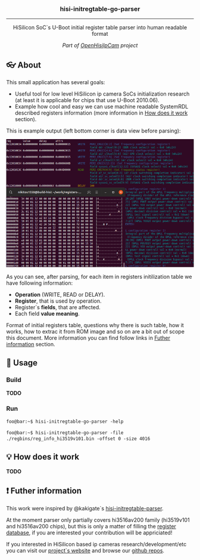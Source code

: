 <!--
<p align="center">
 <img src="images/systemrdl300.png" alt="registers-description-systemdrl">
</p>
-->
<h3 align="center">hisi-initregtable-go-parser</h3>

---

<p align="center">HiSilicon SoC`s U-Boot initial register table parser into human readable format</p>
<p align="center"><em>Part of <a href="https://www.openhisiipcam.org">OpenHisiIpCam</a> project</em></p>

## :eyeglasses: About

This small application has several goals: 
* Useful tool for low level HiSilicon ip camera SoCs initialization research (at least it is applicable for chips that use U-Boot 2010.06).
* Example how cool and easy we can use machine readable SystemRDL described registers information (more information in [How does it work](#how_does_it_work) section).

This is example output (left bottom corner is data view before parsing):

![hisi-initregtable-go-parser example screenshot](images/hisi-initregtable-go-parser-example.png)

As you can see, after parsing, for each item in registers initilization table we have following information:
* **Operation** (WRITE, READ or DELAY).
* **Register**, that is used by operation.
* Register`s **fields**, that are affected.
* Each field **value meaning**.

Format of initial registers table, questions why there is such table, how it works, how to extrac it from ROM image and so on are a bit out of scope this document. 
More information you can find follow links in [Futher information](#futher_information) section.

## :hammer: Usage

### Build

**TODO**

### Run

```shell
foo@bar:~$ hisi-initregtable-go-parser -help
```

```shell
foo@bar:~$ hisi-initregtable-go-parser -file ./regbins/reg_info_hi3519v101.bin -offset 0 -size 4016
```

## :bulb: How does it work <a name="how_does_it_work"></a>

**TODO**

## :exclamation: Futher information <a name="futher_information"></a>

This work were inspired by @kakigate`s [hisi-initregtable-parser](https://github.com/kakigate/hisi-initregtable-parser).

At the moment parser only partially covers hi3516av200 family (hi3519v101 and hi3516av200 chips), 
but this is only a matter of filling the [register database](https://github.com/OpenHisiIpCam/registers-description),
if you are interested your contribution will be appriciated!

If you interested in HiSilicon based ip cameras research/development/etc 
you can visit our [project`s website](https://www.openhisiipcam.org) and browse our [github repos](https://github.com/OpenHisiIpCam/).
